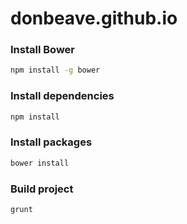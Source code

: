 # donbeave.github.io

### Install Bower

```bash
npm install -g bower
```

### Install dependencies

```bash
npm install
```

### Install packages

```bash
bower install
```

### Build project

```bash
grunt
```
